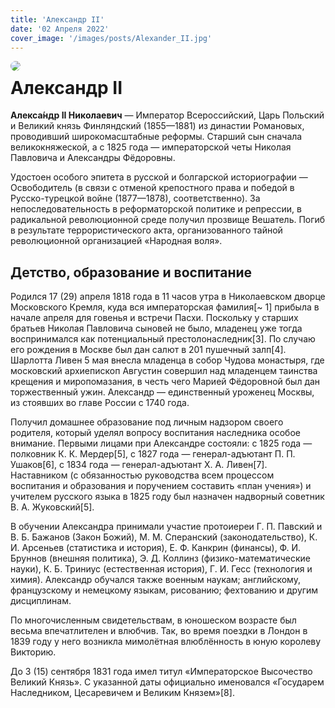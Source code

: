 ```yaml
---
title: 'Александр II'
date: '02 Апреля 2022'
cover_image: '/images/posts/Alexander_II.jpg'
---
```



<!-- ![Nikolai II](/public/images/posts/Nikolai_II.jpg)  -->
<img style="float: left; border-radius: 1rem; margin-right: 1rem" src="/images/posts/Alexander_II.jpg">

# Александр II

**Алекса́ндр II Николаевич** — Император Всероссийский, Царь Польский и Великий князь Финляндский (1855—1881) из династии Романовых, проводивший широкомасштабные реформы. Старший сын сначала великокняжеской, а с 1825 года — императорской четы Николая Павловича и Александры Фёдоровны.

Удостоен особого эпитета в русской и болгарской историографии — Освободитель (в связи с отменой крепостного права и победой в Русско-турецкой войне (1877—1878), соответственно). За непоследовательность в реформаторской политике и репрессии, в радикальной революционной среде получил прозвище Вешатель. Погиб в результате террористического акта, организованного тайной революционной организацией «Народная воля».

## Детство, образование и воспитание
Родился 17 (29) апреля 1818 года в 11 часов утра в Николаевском дворце Московского Кремля, куда вся императорская фамилия[~ 1] прибыла в начале апреля для говенья и встречи Пасхи. Поскольку у старших братьев Николая Павловича сыновей не было, младенец уже тогда воспринимался как потенциальный престолонаследник[3]. По случаю его рождения в Москве был дан салют в 201 пушечный залп[4]. Шарлотта Ливен 5 мая внесла младенца в собор Чудова монастыря, где московский архиепископ Августин совершил над младенцем таинства крещения и миропомазания, в честь чего Марией Фёдоровной был дан торжественный ужин. Александр — единственный уроженец Москвы, из стоявших во главе России с 1740 года.

Получил домашнее образование под личным надзором своего родителя, который уделял вопросу воспитания наследника особое внимание. Первыми лицами при Александре состояли: с 1825 года — полковник К. К. Мердер[5], с 1827 года — генерал-адъютант П. П. Ушаков[6], с 1834 года — генерал-адъютант Х. А. Ливен[7]. Наставником (с обязанностью руководства всем процессом воспитания и образования и поручением составить «план учения») и учителем русского языка в 1825 году был назначен надворный советник В. А. Жуковский[5].

В обучении Александра принимали участие протоиереи Г. П. Павский и В. Б. Бажанов (Закон Божий), М. М. Сперанский (законодательство), К. И. Арсеньев (статистика и история), Е. Ф. Канкрин (финансы), Ф. И. Бруннов (внешняя политика), Э. Д. Коллинз (физико-математические науки), К. Б. Триниус (естественная история), Г. И. Гесс (технология и химия). Александр обучался также военным наукам; английскому, французскому и немецкому языкам, рисованию; фехтованию и другим дисциплинам.

По многочисленным свидетельствам, в юношеском возрасте был весьма впечатлителен и влюбчив. Так, во время поездки в Лондон в 1839 году у него возникла мимолётная влюблённость в юную королеву Викторию.

До 3 (15) сентября 1831 года имел титул «Императорское Высочество Великий Князь». С указанной даты официально именовался «Государем Наследником, Цесаревичем и Великим Князем»[8].